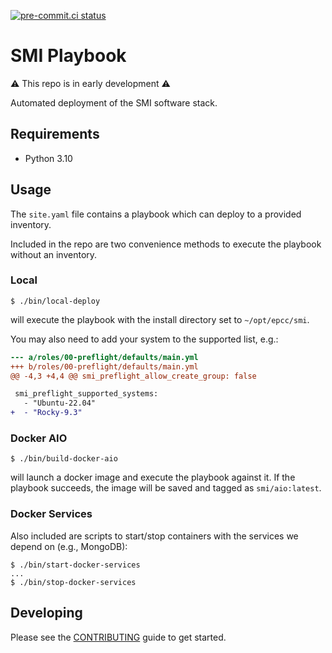 [![pre-commit.ci status](https://results.pre-commit.ci/badge/github/SMI/playbook/main.svg)](https://results.pre-commit.ci/latest/github/SMI/playbook/main)

# SMI Playbook

⚠ This repo is in early development ⚠

Automated deployment of the SMI software stack.

## Requirements

-   Python 3.10

## Usage

The `site.yaml` file contains a playbook which can deploy to a provided
inventory.

Included in the repo are two convenience methods to execute the playbook without
an inventory.

### Local

```console
$ ./bin/local-deploy
```

will execute the playbook with the install directory set to `~/opt/epcc/smi`.

You may also need to add your system to the supported list, e.g.:

```diff
--- a/roles/00-preflight/defaults/main.yml
+++ b/roles/00-preflight/defaults/main.yml
@@ -4,3 +4,4 @@ smi_preflight_allow_create_group: false

 smi_preflight_supported_systems:
   - "Ubuntu-22.04"
+  - "Rocky-9.3"
```

### Docker AIO

```console
$ ./bin/build-docker-aio
```

will launch a docker image and execute the playbook against it. If the playbook
succeeds, the image will be saved and tagged as `smi/aio:latest`.

### Docker Services

Also included are scripts to start/stop containers with the services we depend
on (e.g., MongoDB):

```console
$ ./bin/start-docker-services
...
$ ./bin/stop-docker-services
```

## Developing

Please see the [CONTRIBUTING](CONTRIBUTING.md) guide to get started.
